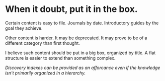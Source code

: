 # When it doubt, put it in the box.

Certain content is easy to file.
Journals by date.
Introductory guides by the goal they achieve.

Other content is harder.
It may be deprecated.
It may prove to be of a different category than first thought.

I believe such content should be put in a big box, organized by title.
A flat structure is easier to extend than something complex.

*Discovery indexes can be provided as an afforcance even if the knowledge isn't primarily organized in a hierarchy.*
